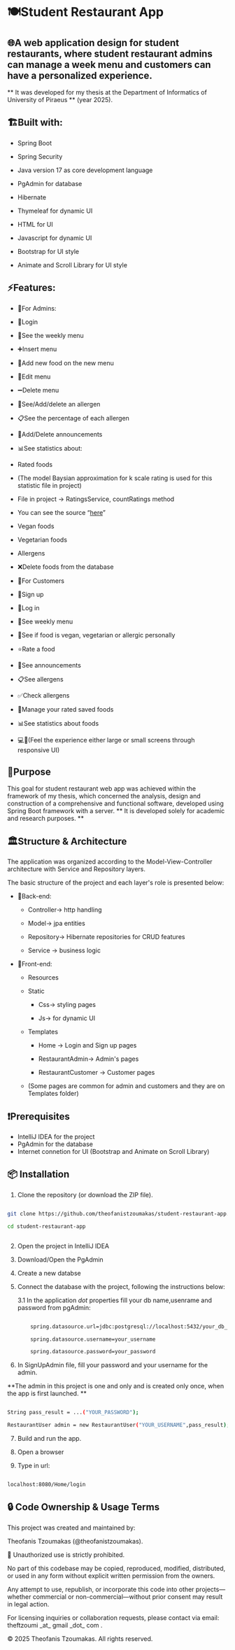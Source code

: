 # 🍽️Student Restaurant App



## 🌐A web application design for student restaurants, where student restaurant admins can manage a week menu and customers can have a personalized experience. 

** It was developed for my thesis at the Department of Informatics of University of Piraeus ** (year 2025).



## 🏗Built with:

 - Spring Boot

- Spring Security

- Java version 17 as core development language

- PgAdmin for database

- Hibernate

- Thymeleaf for dynamic UI

- HTML for UI

- Javascript for dynamic UI

- Bootstrap for UI style

- Animate and Scroll Library for UI style





## ⚡Features:

- 👤For Admins:

- 🔑Login

- 👀See the weekly menu

- ➕️Insert menu

- 🍴Add new food on the new menu

- 🔧Edit menu

- ➖️Delete menu

- 📝See/Add/delete an allergen

- 📋See the percentage of each allergen

- 📣Add/Delete announcements

- 📊See statistics about:

- Rated foods 

- (The model Baysian approximation for k scale rating is used for this statistic file in project)

- File in project -> RatingsService, countRatings method

- You can see the source “[here](https://medium.com/tech-that-works/wilson-lower-bound-score-and-bayesian-approximation-for-k-star-scale-rating-to-rate-products-c67ec6e30060)”

- Vegan foods

- Vegetarian foods

- Allergens

- ❌️Delete foods from the database



- 👤For Customers 

 - 🔐Sign up

 - 🔑Log in

 - 👀See weekly menu

 - 🍴See if food is vegan, vegetarian or allergic personally

 - ⭐️Rate a food

 - 📣See announcements

 - 📋See allergens

 - ✅️Check allergens

 - 📝Manage your rated saved foods

 - 📊See statistics about foods

 - 💻📱(Feel the experience either large or small screens through responsive UI)



## 🎯Purpose 

This goal for student restaurant web app was achieved within the framework of my thesis, which concerned the analysis, design and construction of a comprehensive and functional software, developed using Spring Boot framework with a server. ** It is developed solely for academic and research purposes. **



## 🏛Structure & Architecture

The application was organized according to the Model-View-Controller architecture with Service and Repository layers.



The basic structure of the project and each layer's role is presented below:



- 🧠Back-end:

  - Controller-> http handling

  - Model-> jpa entities

  - Repository-> Hibernate repositories for CRUD features

  - Service -> business logic



- 🚀Front-end:

  - Resources

   - Static

     - Css-> styling pages

     - Js-> for dynamic UI

  - Templates

     - Home -> Login and Sign up pages

     - RestaurantAdmin-> Admin's pages

     - RestaurantCustomer -> Customer pages

  - (Some pages are common for admin and customers and they are on Templates folder)



## ❗Prerequisites
 - IntelliJ IDEA for the project
 - PgAdmin for the database
 - Internet connetion for UI (Bootstrap and Animate on Scroll Library)



## 📦 Installation



1. Clone the repository (or download the ZIP file).

```bash

git clone https://github.com/theofanistzoumakas/student-restaurant-app.git

cd student-restaurant-app



```

2. Open the project in IntelliJ IDEA

3. Download/Open the PgAdmin

4. Create a new databse

5. Connect the database with the project, following the instructions below:

	3.1 In the application _dot_ properties fill your db name,usenrame and password from pgAdmin:

	```bash

		spring.datasource.url=jdbc:postgresql://localhost:5432/your_db_name

		spring.datasource.username=your_username

		spring.datasource.password=your_password

	```

6. In SignUpAdmin file, fill your password and your username for the admin. 

**The admin in this project is one and only and is created only once, when the app is first launched. **

```bash

String pass_result = ...("YOUR_PASSWORD");

RestaurantUser admin = new RestaurantUser("YOUR_USERNAME",pass_result);

```

7. Build and run the app.

8. Open a browser

9. Type in url:

```bash

localhost:8080/Home/login

```



## 🔒 Code Ownership \& Usage Terms

This project was created and maintained by:



Theofanis Tzoumakas (@theofanistzoumakas).



🚫 Unauthorized use is strictly prohibited.

No part of this codebase may be copied, reproduced, modified, distributed, or used in any form without explicit written permission from the owners.



Any attempt to use, republish, or incorporate this code into other projects—whether commercial or non-commercial—without prior consent may result in legal action.



For licensing inquiries or collaboration requests, please contact via email: theftzoumi \_at\_ gmail \_dot\_ com .



© 2025 Theofanis Tzoumakas. All rights reserved.







